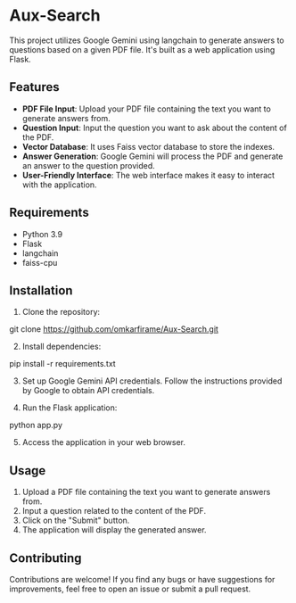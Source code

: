 # Aux-Search

This project utilizes Google Gemini using langchain to generate answers to questions based on a given PDF file. It's built as a web application using Flask.

## Features

- **PDF File Input**: Upload your PDF file containing the text you want to generate answers from.
- **Question Input**: Input the question you want to ask about the content of the PDF.
- **Vector Database**: It uses Faiss vector database to store the indexes.
- **Answer Generation**: Google Gemini will process the PDF and generate an answer to the question provided.
- **User-Friendly Interface**: The web interface makes it easy to interact with the application.

## Requirements

- Python 3.9
- Flask
- langchain
- faiss-cpu

## Installation

1. Clone the repository:

git clone https://github.com/omkarfirame/Aux-Search.git


2. Install dependencies:

pip install -r requirements.txt


3. Set up Google Gemini API credentials. Follow the instructions provided by Google to obtain API credentials.

4. Run the Flask application:

python app.py


5. Access the application in your web browser.

## Usage

1. Upload a PDF file containing the text you want to generate answers from.
2. Input a question related to the content of the PDF.
3. Click on the "Submit" button.
4. The application will display the generated answer.

## Contributing

Contributions are welcome! If you find any bugs or have suggestions for improvements, feel free to open an issue or submit a pull request.


